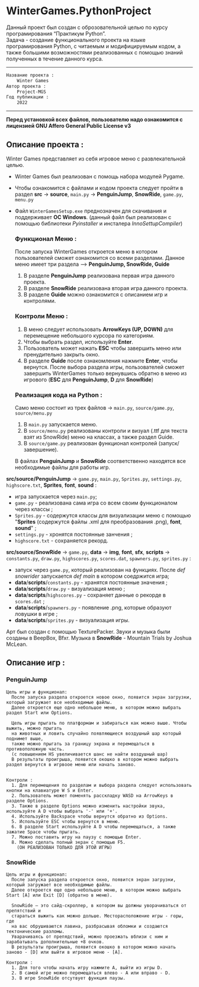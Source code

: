 # WinterGames.PythonProject
Данный проект был создан с оброзовательной целью по курсу програмирования “Практикум Python”. \
Задача - создание функционального проекта на языке програмирования Python, с читаемым и модифицируемым кодом, а также большими возможностями реализованных с помощью знаний полученных в течение данного курса.

-----------------------------------------------------------------------------------------------------------------------------

```diff
Название проекта :
    Winter Games
Автор проекта :
    Project-MGS 
Год публикации :
    2022 
```


                                                  
-----------------------------------------------------------------------------------------------------------------------------
**Перед установкой всех файлов, пользователю надо ознакомится с лицензией GNU Affero General Public License v3**

## Описание проекта :
Winter Games представляет из себя игровое меню с развлекательной целью.
+ Winter Games был реализован с помощь набора модулей Pygame.
+ Чтобы ознакомится с файлами и кодом проекта следует пройти в раздел **src** -> **source**, `main.py` -> **PenguinJump**, **SnowRide**, `game.py`, `menu.py`
+ Файл `WinterGamesSetup.exe` преднозначен для скачивания и поддерживает **ОС Windows**.
  (данный файл был реализован с помощью библиотеки *Pyinstaller* и инсталера *InnoSettupCompiler*)
  
  ### Функционал Меню :
  После запуска WinterGames откроется меню в котором пользователей сможет ознакомится со всеми разделами.
  Данное меню имеет три раздела --> **PenguinJump, SnowRide, Guide** 
    1. В разделе **PenguinJump** реализована первая игра данного проекта. 
    2. В разделе **SnowRide** реализована вторая игра данного проекта.
    3. В разделе **Guide** можно ознакомится с описанием игр и контролями.
  
  ### Контроли Меню :
    1. В меню следует использовать **ArrowKeys (UP, DOWN)** для перемещение небольшого курсора по категориям. 
    2. Чтобы выбрать раздел, используйте **Enter**.
    3. Пользователь может нажать **ESC** чтобы завершить меню или пренудительно закрыть окно.
    4. В разделе **Guide** после ознакомления нажмите **Enter**, чтобы вернутся.
  После выбора раздела игры, пользователей сможет завершить WinterGames только вернувшись обратно в меню из игрового (**ESC** для **PenguinJump**, **D** для **SnowRide**)
  
  ### Реализация кода на Python :
  Само меню состоит из трех файлов -> `main.py`, `source/game.py`, `source/menu.py`
    1. В `main.py` запускается меню.
    2. В `source/menu.py` реализованы контроли и визуал (.ttf для текста взят из SnowRide) меню на классах, а также раздел Guide.
    3. В `source/game.py` реализован функционал контролей (запуск/завершение).
  
  В файлах **PenguinJump** и **SnowRide** соответственно находятся все необходимые файлы для работы игр.
 
 **src/source/PenguinJump** -> `game.py`, `main.py`, `Sprites.py`, `settings.py`, `highscore.txt`, **Sprites**, **font**, **sound** :
  + игра запускается через `main.py`;
  + `game.py` - реализована сама игра со всем своим функционалом через классы ;
  + `Sprites.py` - содержутся классы для визуализации меню с помощью
  "**Sprites** (содержутся файлы .xml для преобразования .png), **font**, **sound**" ;
  + `settings.py` - хронятся постоянные занчения ; 
  + `highscore.txt` - сохраняется рекорд.

 **src/source/SnowRide** -> `game.py`, **data** -> **img**, **font**, **sfx**, **scripts** -> `constants.py`, `draw.py`, `highscores.py`, `scores.dat`, `spawners.py`, `sprites.py` :
  + запуск через `game.py`, который реализован на функциях. После *def snowrider* запускается *def main* в котором соедржится игра;
  + **data**/**scripts**/`constants.py` - хранятся постоянные значения ;
  + **data**/**scripts**/`draw.py` - визуализация меню ;
  + **data**/**scripts**/`highscores.py` - сохраняет данные о рекорде в `scores.dat` ; 
  + **data**/**scripts**/`spawners.py` - появление .png, которые образуют ловушки в игре ;
  + **data**/**scripts**/`sprites.py` - визуализация игры.

Арт был создан с помощью TexturePacker. Звуки и музыка были созданы в BeepBox, Bfxr. Музыка в **SnowRide** - Mountain Trials by Joshua McLean.


## Описание игр :
  ### PenguinJump
  
    Цель игры и функционал:  
      После запуска раздела откроется новое окно, появится экран загрузки, который загружает все необходимые файлы.
      Далее откроется еще одно небольшое меню, в котором можно выбрать раздел Start или Options.
    
      Цель игры прыгать по платформам и забираться как можно выше. Чтобы выжить, можно прыгать
      на животных и ловить случайно появляющиеся воздушный шар который поднимет выше, 
      также можно прыгать за границу экрана и перемещаться в противоположную часть.
      (с повышением HS увеличивается шанс не найти воздушный шар)
      В результаты проигрыша, появится окошко в котором можно выбрать раздел вернутся в игрвоое меню или начать заново.
    
   
    Контроли :
      1. Для перемещения по разделам и выбора раздела следует использовать кнопки на клавиатуре W S и Enter.
      2. Пользователь может поменять расскладку WASD на ArrowKeys в разделе Options.
      3. Также в разделе Options можно изменить настройки звука, используйте A D чтобы выбрать '-' или '+'.
      4. Используйте Backspace чтобы вернутся обратно из Options.
      5. Используйте ESC чтобы вернутся в меню.
      6. В разделе Start используйте A D чтобы перемещаться, а также зажатие Space чтобы прыгать.
      7. Можно поставить игру на паузу с помощью Enter.
      8. Можно сделать полный экран с помощью F5.
        (ОН РЕАЛИЗОВАН ТОЛЬКО ДЛЯ ЭТОЙ ИГРЫ)
      
     
  ### SnowRide
    
    Цель игры и функционал:  
      После запуска раздела откроется окно, появится экран загрузки, который загружает все необходимые файлы.
      Далее откроется еще одно небольшое меню, в котором можно выбрать Start [A] или Exit [D] (обратно в меню).
    
      SnowRide — это сайд-скроллер, в котором вы должны уворачиваться от препятствий и
      стараться выжить как можно дольше. Месторасположение игры - горы, где
      на вас обрушиваются лавина, разбрасывая обломки и создаются тектонические разломы. 
      Уварачиваясь от препядствий, можно проезжать вблизи с ним и зарабатывать дополнительные +8 очков.
      В результаты проигрыша, появится окошко в котором можно начать заново - [D] или выйти в игровое меню - [A].
   
    Контроли :
      1. Для того чтобы начать игру нажмите A, выйти из игры D.
      2. В самой игре можно перемещаться влево - A или вправо - D.
      3. В игре SnowRide отсутвует функция паузы.
      
